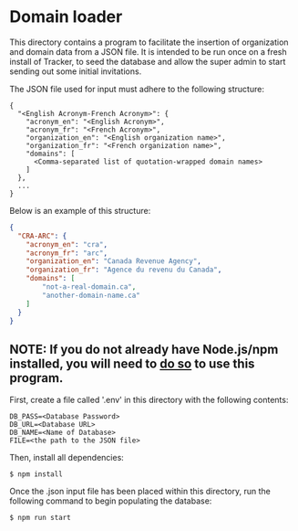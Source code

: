 # Domain loader

This directory contains a program to facilitate the insertion of organization and domain data from a JSON file. It is intended to be run once on a fresh install of Tracker, to seed the database and allow the super admin to start sending out some initial invitations.

The JSON file used for input must adhere to the following structure:

```
{
  "<English Acronym-French Acronym>": {
    "acronym_en": "<English Acronym>",
    "acronym_fr": "<French Acronym>",
    "organization_en": "<English organization name>",
    "organization_fr": "<French organization name>",
    "domains": [
      <Comma-separated list of quotation-wrapped domain names>
    ]
  },
  ...
}
```

Below is an example of this structure:

```json
{
  "CRA-ARC": {
    "acronym_en": "cra",
    "acronym_fr": "arc",
    "organization_en": "Canada Revenue Agency",
    "organization_fr": "Agence du revenu du Canada",
    "domains": [
        "not-a-real-domain.ca",
        "another-domain-name.ca"
    ]
  }
}
```

## NOTE: If you do not already have Node.js/npm installed, you will need to [do so](https://docs.npmjs.com/downloading-and-installing-node-js-and-npm) to use this program.

First, create a file called '.env' in this directory with the following contents:

```
DB_PASS=<Database Password>
DB_URL=<Database URL>
DB_NAME=<Name of Database>
FILE=<the path to the JSON file>
```

Then, install all dependencies:

```
$ npm install
```

Once the .json input file has been placed within this directory, run the following command to begin populating the database:

```
$ npm run start
```
